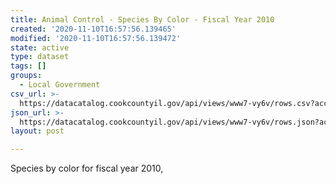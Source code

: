 ```yaml
---
title: Animal Control - Species By Color - Fiscal Year 2010
created: '2020-11-10T16:57:56.139465'
modified: '2020-11-10T16:57:56.139472'
state: active
type: dataset
tags: []
groups:
  - Local Government
csv_url: >-
  https://datacatalog.cookcountyil.gov/api/views/www7-vy6v/rows.csv?accessType=DOWNLOAD
json_url: >-
  https://datacatalog.cookcountyil.gov/api/views/www7-vy6v/rows.json?accessType=DOWNLOAD
layout: post

---
```

Species by color for fiscal year 2010,

